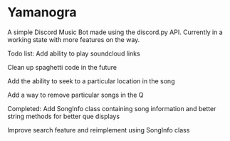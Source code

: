 # Yamanogra

A simple Discord Music Bot made using the discord.py API. Currently in a working state with more features on the way.

Todo list:
  Add ability to play soundcloud links
  
  Clean up spaghetti code in the future

  Add the ability to seek to a particular location in the song

  Add a way to remove particular songs in the Q

Completed:
  Add SongInfo class containing song information and better string methods for better que displays

  Improve search feature and reimplement using SongInfo class
